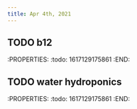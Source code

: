 ```yaml
---
title: Apr 4th, 2021
---
```


## TODO b12
:PROPERTIES:
:todo: 1617129175861
:END:
## TODO water hydroponics
:PROPERTIES:
:todo: 1617129175861
:END: